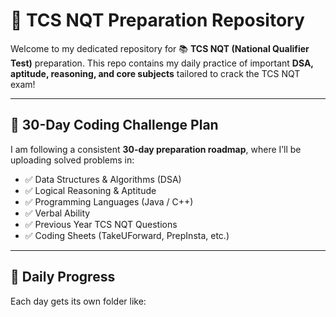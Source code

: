 # 🚀 TCS NQT Preparation Repository

Welcome to my dedicated repository for 📚 **TCS NQT (National Qualifier Test)** preparation. This repo contains my daily practice of important **DSA, aptitude, reasoning, and core subjects** tailored to crack the TCS NQT exam!

---

## 📅 30-Day Coding Challenge Plan

I am following a consistent **30-day preparation roadmap**, where I’ll be uploading solved problems in:

- ✅ Data Structures & Algorithms (DSA)
- ✅ Logical Reasoning & Aptitude
- ✅ Programming Languages (Java / C++)
- ✅ Verbal Ability
- ✅ Previous Year TCS NQT Questions
- ✅ Coding Sheets (TakeUForward, PrepInsta, etc.)

---

## 🧠 Daily Progress

Each day gets its own folder like:

